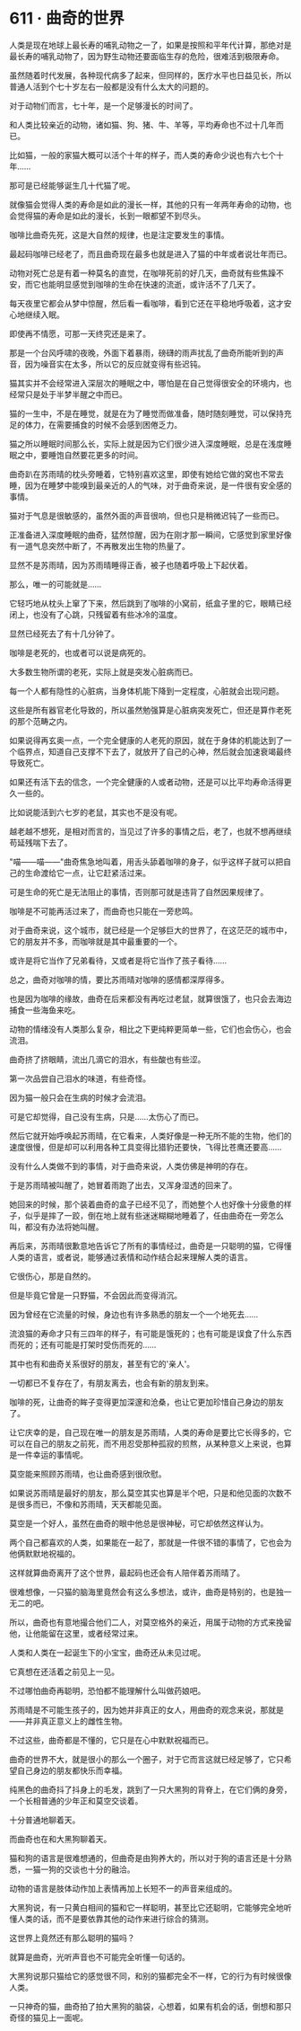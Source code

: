 <link rel="stylesheet" href="../styles/text.css" />
<h1>611 · 曲奇的世界</h1>

人类是现在地球上最长寿的哺乳动物之一了，如果是按照和平年代计算，那绝对是最长寿的哺乳动物了，因为野生动物还要面临生存的危险，很难活到极限寿命。

虽然随着时代发展，各种现代病多了起来，但同样的，医疗水平也日益见长，所以普通人活到个七十岁左右一般都是没有什么太大的问题的。

对于动物们而言，七十年，是一个足够漫长的时间了。

和人类比较亲近的动物，诸如猫、狗、猪、牛、羊等，平均寿命也不过十几年而已。

比如猫，一般的家猫大概可以活个十年的样子，而人类的寿命少说也有六七个十年……

那可是已经能够诞生几十代猫了呢。

就像猫会觉得人类的寿命是如此的漫长一样，其他的只有一年两年寿命的动物，也会觉得猫的寿命是如此的漫长，长到一眼都望不到尽头。

咖啡比曲奇先死，这是大自然的规律，也是注定要发生的事情。

最起码咖啡已经老了，而且曲奇现在最多也就是进入了猫的中年或者说壮年而已。

动物对死亡总是有着一种莫名的直觉，在咖啡死前的好几天，曲奇就有些焦躁不安，而它也能明显感觉到咖啡的生命在快速的流逝，或许活不了几天了。

每天夜里它都会从梦中惊醒，然后看一看咖啡，看到它还在平稳地呼吸着，这才安心地继续入眠。

即使再不情愿，可那一天终究还是来了。

那是一个台风呼啸的夜晚，外面下着暴雨，磅礴的雨声扰乱了曲奇所能听到的声音，因为噪音实在太多，所以它的反应就变得有些迟钝。

猫其实并不会经常进入深层次的睡眠之中，哪怕是在自己觉得很安全的环境内，也经常只是处于半梦半醒之中而已。

猫的一生中，不是在睡觉，就是在为了睡觉而做准备，随时随刻睡觉，可以保持充足的体力，在需要捕食的时候不会感到困倦乏力。

猫之所以睡眠时间那么长，实际上就是因为它们很少进入深度睡眠，总是在浅度睡眠之中，要睡饱自然要花更多的时间。

曲奇趴在苏雨晴的枕头旁睡着，它特别喜欢这里，即使有她给它做的窝也不常去睡，因为在睡梦中能嗅到最亲近的人的气味，对于曲奇来说，是一件很有安全感的事情。

猫对于气息是很敏感的，虽然外面的声音很响，但也只是稍微迟钝了一些而已。

正准备进入深度睡眠的曲奇，猛然惊醒，因为在刚才那一瞬间，它感觉到家里好像有一道气息突然中断了，不再散发出生物的热量了。

显然不是苏雨晴，因为苏雨晴睡得正香，被子也随着呼吸上下起伏着。

那么，唯一的可能就是……

它轻巧地从枕头上窜了下来，然后跳到了咖啡的小窝前，纸盒子里的它，眼睛已经闭上，也没有了心跳，只残留着有些冰冷的温度。

显然已经死去了有十几分钟了。

咖啡是老死的，也或者可以说是病死的。

大多数生物所谓的老死，实际上就是突发心脏病而已。

每一个人都有隐性的心脏病，当身体机能下降到一定程度，心脏就会出现问题。

这些是所有器官老化导致的，所以虽然勉强算是心脏病突发死亡，但还是算作老死的那个范畴之内。

如果说得再玄奥一点，一个完全健康的人老死的原因，就在于身体的机能达到了一个临界点，知道自己支撑不下去了，就放开了自己的心神，然后就会加速衰竭最终导致死亡。

如果还有活下去的信念，一个完全健康的人或者动物，还是可以比平均寿命活得更久一些的。

比如说能活到六七岁的老鼠，其实也不是没有呢。

越老越不想死，是相对而言的，当见过了许多的事情之后，老了，也就不想再继续苟延残喘下去了。

"喵——喵——"曲奇焦急地叫着，用舌头舔着咖啡的身子，似乎这样子就可以把自己的生命渡给它一点，让它赶紧活过来。

可是生命的死亡是无法阻止的事情，否则那可就是违背了自然因果规律了。

咖啡是不可能再活过来了，而曲奇也只能在一旁悲鸣。

对于曲奇来说，这个城市，就已经是一个足够巨大的世界了，在这茫茫的城市中，它的朋友并不多，而咖啡就是其中最重要的一个。

或许是将它当作了兄弟看待，又或者是将它当作了孩子看待……

总之，曲奇对咖啡的情，要比苏雨晴对咖啡的感情都深厚得多。

也是因为咖啡的缘故，曲奇在后来都没有再吃过老鼠，就算很饿了，也只会去海边捕食一些海鱼来吃。

动物的情绪没有人类那么复杂，相比之下更纯粹更简单一些，它们也会伤心，也会流泪。

曲奇挤了挤眼睛，流出几滴它的泪水，有些酸也有些涩。

第一次品尝自己泪水的味道，有些奇怪。

因为猫一般只会在生病的时候才会流泪。

可是它却觉得，自己没有生病，只是……太伤心了而已。

然后它就开始呼唤起苏雨晴，在它看来，人类好像是一种无所不能的生物，他们的速度很慢，但是却可以利用各种工具变得比猎豹还要快，飞得比苍鹰还要高……

没有什么人类做不到的事情，对于曲奇来说，人类仿佛是神明的存在。

于是苏雨晴被叫醒了，她冒着雨跑了出去，又浑身湿透的回来了。

她回来的时候，那个装着曲奇的盒子已经不见了，而她整个人也好像十分疲惫的样子，似乎是摔了一跤，倒在地上就有些迷迷糊糊地睡着了，任由曲奇在一旁怎么叫，都没有办法将她叫醒。

再后来，苏雨晴很歉意地告诉它了所有的事情经过，曲奇是一只聪明的猫，它得懂人类的语言，或者说，能够通过表情和动作结合起来理解人类的语言。

它很伤心，那是自然的。

但是毕竟它曾是一只野猫，不会因此而变得消沉。

因为曾经在它流量的时候，身边也有许多熟悉的朋友一个一个地死去……

流浪猫的寿命才只有三四年的样子，有可能是饿死的；也有可能是误食了什么东西而死的；还有可能是打架时受伤而死的……

其中也有和曲奇关系很好的朋友，甚至有它的'亲人'。

一切都已不复存在了，有朋友离去，也会有新的朋友到来。

咖啡的死，让曲奇的眸子变得更加深邃和沧桑，也让它更加珍惜自己身边的朋友了。

让它庆幸的是，自己现在唯一的朋友是苏雨晴，人类的寿命是要比它长得多的，它可以在自己的朋友之前死，而不用忍受那种孤寂的煎熬，从某种意义上来说，也算是一件幸运的事情呢。

莫空能来照顾苏雨晴，也让曲奇感到很欣慰。

如果说苏雨晴是最好的朋友，那么莫空其实也算是半个吧，只是和他见面的次数不是很多而已，不像和苏雨晴，天天都能见面。

莫空是一个好人，虽然在曲奇的眼中他总是很神秘，可它却依然这样认为。

两个自己都喜欢的人类，如果能在一起了，那就是一件很不错的事情了，它也会为他俩默默地祝福的。

这样就算曲奇离开了这个世界，最起码也还会有人陪伴着苏雨晴了。

很难想像，一只猫的脑海里竟然会有这么多想法，或许，曲奇是特别的，也是独一无二的吧。

所以，曲奇也有意地撮合他们二人，对莫空格外的亲近，用属于动物的方式来挽留他，让他能留在这里，或者经常过来。

人类和人类在一起诞生下的小宝宝，曲奇还从未见过呢。

它真想在还活着之前见上一见。

不过哪怕曲奇再聪明，恐怕都不能理解什么叫做药娘吧。

苏雨晴是不可能生孩子的，因为她并非真正的女人，用曲奇的观念来说，那就是——并非真正意义上的雌性生物。

不过这些，曲奇都是不懂的，它只是在心中默默祝福而已。

曲奇的世界不大，就是很小的那么一个圈子，对于它而言这就已经足够了，它只希望自己身边的朋友都快乐而幸福。

纯黑色的曲奇抖了抖身上的毛发，跳到了一只大黑狗的背脊上，在它们俩的身旁，一个长相普通的少年正和莫空交谈着。

十分普通地聊着天。

而曲奇也在和大黑狗聊着天。

猫和狗的语言是很难想通的，但曲奇是由狗养大的，所以对于狗的语言还是十分熟悉，一猫一狗的交谈也十分的融洽。

动物的语言是肢体动作加上表情再加上长短不一的声音来组成的。

大黑狗说，有一只黄白相间的猫和它一样聪明，甚至比它还聪明，它能够完全地听懂人类的话，而不是要依靠其他的动作来进行综合的猜测。

这世界上竟然还有那么聪明的猫吗？

就算是曲奇，光听声音也不可能完全听懂一句话的。

大黑狗说那只猫给它的感觉很不同，和别的猫都完全不一样，它的行为有时候很像人类。

一只神奇的猫，曲奇拍了拍大黑狗的脑袋，心想着，如果有机会的话，倒想和那只奇怪的猫见上一面呢。
